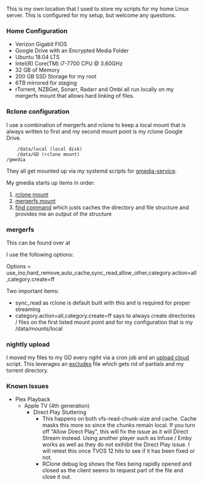 This is my own location that I used to store my scripts for my home Linux server. This is configured for my setup, but welcome any questions.

### Home Configuration

- Verizon Gigabit FIOS
- Google Drive with an Encrypted Media Folder
- Ubuntu 18.04 LTS
- Intel(R) Core(TM) i7-7700 CPU @ 3.60GHz
- 32 GB of Memory
- 200 GB SSD Storage for my root
- 6TB mirrored for staging
- rTorrent, NZBGet, Sonarr, Radarr and Ombi all run locally on my mergerfs mount that allows hard linking of files.

### Rclone configuration
I use a combination of mergerfs and rclone to keep a local mount that is always written to first and my second mount point is my rclone Google Drive.

        /data/local (local disk)
        /data/GD (rclone mount)
    /gmedia

They all get mounted up via my systemd scripts for [gmedia-service](https://github.com/animosity22/homescripts/blob/master/systemd/gmedia.service).

My gmedia starts up items in order:
1) [rclone mount](https://github.com/animosity22/homescripts/blob/master/rclone-systemd/gmedia-rclone.service)
2) [mergerfs mount](https://github.com/animosity22/homescripts/blob/master/rclone-systemd/gmedia.mount)
3) [find command](https://github.com/animosity22/homescripts/blob/master/rclone-systemd/gmedia-find.service) which justs caches the directory and file structure and provides me an output of the structure

### mergerfs
This can be found over at

I use the following options:

Options = use_ino,hard_remove,auto_cache,sync_read,allow_other,category.action=all,category.create=ff

Two important items:
- sync_read as rclone is default built with this and is required for proper streaming
- category.action=all,category.create=ff says to always create directories / files on the first listed mount point and for my configuration that is my /data/mounts/local

### nightly upload
I moved my files to my GD every ngiht via a cron job and an [upload cloud](https://github.com/animosity22/homescripts/blob/master/scripts/upload_cloud) script. This leverages an [excludes](https://github.com/animosity22/homescripts/blob/master/scripts/excludes) file which gets rid of partials and my torrent directory.

### Known Issues
- Plex Playback
  - Apple TV (4th generation)
    - Direct Play Stuttering
      - This happens on both vfs-read-chunk-size and cache. Cache masks this more so since the chunks remain local. If you turn off "Allow Direct Play", this will fix the issue as it will Direct Stream instead. Using another player such as Infuse / Emby works as well as they do not exihibit the Direct Play issue. I will retest this once TVOS 12 hits to see if it has been fixed or not.
      - RClone debug log shows the files being rapidly opened and closed as the client seems to request part of the file and close it out.
